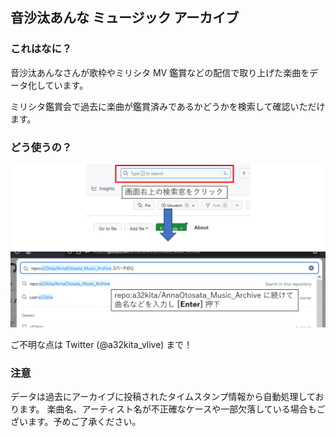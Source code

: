## 音沙汰あんな ミュージック アーカイブ

### これはなに？
音沙汰あんなさんが歌枠やミリシタ MV 鑑賞などの配信で取り上げた楽曲をデータ化しています。

ミリシタ鑑賞会で過去に楽曲が鑑賞済みであるかどうかを検索して確認いただけます。

### どう使うの？
![検索方法の説明図](guide/guide_001.png) 

ご不明な点は Twitter (@a32kita_vlive) まで！

### 注意
データは過去にアーカイブに投稿されたタイムスタンプ情報から自動処理しております。
楽曲名、アーティスト名が不正確なケースや一部欠落している場合もございます。予めご了承ください。